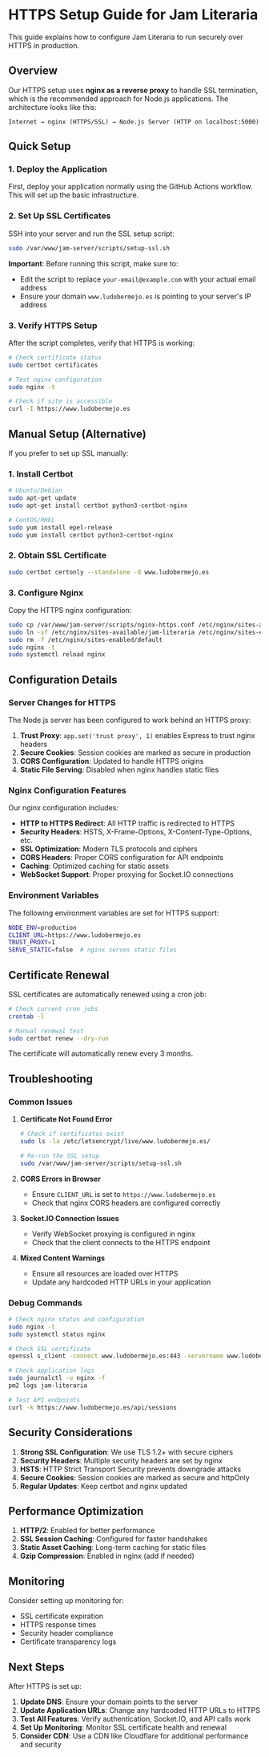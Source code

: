 # HTTPS Setup Guide for Jam Literaria

This guide explains how to configure Jam Literaria to run securely over HTTPS in production.

## Overview

Our HTTPS setup uses **nginx as a reverse proxy** to handle SSL termination, which is the recommended approach for Node.js applications. The architecture looks like this:

```
Internet → nginx (HTTPS/SSL) → Node.js Server (HTTP on localhost:5000)
```

## Quick Setup

### 1. Deploy the Application

First, deploy your application normally using the GitHub Actions workflow. This will set up the basic infrastructure.

### 2. Set Up SSL Certificates

SSH into your server and run the SSL setup script:

```bash
sudo /var/www/jam-server/scripts/setup-ssl.sh
```

**Important**: Before running this script, make sure to:
- Edit the script to replace `your-email@example.com` with your actual email address
- Ensure your domain `www.ludobermejo.es` is pointing to your server's IP address

### 3. Verify HTTPS Setup

After the script completes, verify that HTTPS is working:

```bash
# Check certificate status
sudo certbot certificates

# Test nginx configuration
sudo nginx -t

# Check if site is accessible
curl -I https://www.ludobermejo.es
```

## Manual Setup (Alternative)

If you prefer to set up SSL manually:

### 1. Install Certbot

```bash
# Ubuntu/Debian
sudo apt-get update
sudo apt-get install certbot python3-certbot-nginx

# CentOS/RHEL
sudo yum install epel-release
sudo yum install certbot python3-certbot-nginx
```

### 2. Obtain SSL Certificate

```bash
sudo certbot certonly --standalone -d www.ludobermejo.es
```

### 3. Configure Nginx

Copy the HTTPS nginx configuration:

```bash
sudo cp /var/www/jam-server/scripts/nginx-https.conf /etc/nginx/sites-available/jam-literaria
sudo ln -sf /etc/nginx/sites-available/jam-literaria /etc/nginx/sites-enabled/
sudo rm -f /etc/nginx/sites-enabled/default
sudo nginx -t
sudo systemctl reload nginx
```

## Configuration Details

### Server Changes for HTTPS

The Node.js server has been configured to work behind an HTTPS proxy:

1. **Trust Proxy**: `app.set('trust proxy', 1)` enables Express to trust nginx headers
2. **Secure Cookies**: Session cookies are marked as secure in production
3. **CORS Configuration**: Updated to handle HTTPS origins
4. **Static File Serving**: Disabled when nginx handles static files

### Nginx Configuration Features

Our nginx configuration includes:

- **HTTP to HTTPS Redirect**: All HTTP traffic is redirected to HTTPS
- **Security Headers**: HSTS, X-Frame-Options, X-Content-Type-Options, etc.
- **SSL Optimization**: Modern TLS protocols and ciphers
- **CORS Headers**: Proper CORS configuration for API endpoints
- **Caching**: Optimized caching for static assets
- **WebSocket Support**: Proper proxying for Socket.IO connections

### Environment Variables

The following environment variables are set for HTTPS support:

```bash
NODE_ENV=production
CLIENT_URL=https://www.ludobermejo.es
TRUST_PROXY=1
SERVE_STATIC=false  # nginx serves static files
```

## Certificate Renewal

SSL certificates are automatically renewed using a cron job:

```bash
# Check current cron jobs
crontab -l

# Manual renewal test
sudo certbot renew --dry-run
```

The certificate will automatically renew every 3 months.

## Troubleshooting

### Common Issues

1. **Certificate Not Found Error**
   ```bash
   # Check if certificates exist
   sudo ls -la /etc/letsencrypt/live/www.ludobermejo.es/
   
   # Re-run the SSL setup
   sudo /var/www/jam-server/scripts/setup-ssl.sh
   ```

2. **CORS Errors in Browser**
   - Ensure `CLIENT_URL` is set to `https://www.ludobermejo.es`
   - Check that nginx CORS headers are configured correctly

3. **Socket.IO Connection Issues**
   - Verify WebSocket proxying is configured in nginx
   - Check that the client connects to the HTTPS endpoint

4. **Mixed Content Warnings**
   - Ensure all resources are loaded over HTTPS
   - Update any hardcoded HTTP URLs in your application

### Debug Commands

```bash
# Check nginx status and configuration
sudo nginx -t
sudo systemctl status nginx

# Check SSL certificate
openssl s_client -connect www.ludobermejo.es:443 -servername www.ludobermejo.es

# Check application logs
sudo journalctl -u nginx -f
pm2 logs jam-literaria

# Test API endpoints
curl -k https://www.ludobermejo.es/api/sessions
```

## Security Considerations

1. **Strong SSL Configuration**: We use TLS 1.2+ with secure ciphers
2. **Security Headers**: Multiple security headers are set by nginx
3. **HSTS**: HTTP Strict Transport Security prevents downgrade attacks
4. **Secure Cookies**: Session cookies are marked as secure and httpOnly
5. **Regular Updates**: Keep certbot and nginx updated

## Performance Optimization

1. **HTTP/2**: Enabled for better performance
2. **SSL Session Caching**: Configured for faster handshakes
3. **Static Asset Caching**: Long-term caching for static files
4. **Gzip Compression**: Enabled in nginx (add if needed)

## Monitoring

Consider setting up monitoring for:
- SSL certificate expiration
- HTTPS response times
- Security header compliance
- Certificate transparency logs

## Next Steps

After HTTPS is set up:

1. **Update DNS**: Ensure your domain points to the server
2. **Update Application URLs**: Change any hardcoded HTTP URLs to HTTPS
3. **Test All Features**: Verify authentication, Socket.IO, and API calls work
4. **Set Up Monitoring**: Monitor SSL certificate health and renewal
5. **Consider CDN**: Use a CDN like Cloudflare for additional performance and security 